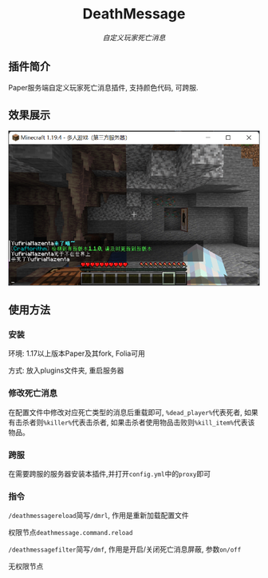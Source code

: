 <div align="center">
<h1>DeathMessage</h1>
<h6>自定义玩家死亡消息</h6>
</div>

## 插件简介

Paper服务端自定义玩家死亡消息插件, 支持颜色代码, 可跨服.

## 效果展示

![a.png](a.png)

## 使用方法

### 安装

环境: 1.17以上版本Paper及其fork, Folia可用

方式: 放入plugins文件夹, 重启服务器

### 修改死亡消息

在配置文件中修改对应死亡类型的消息后重载即可, `%dead_player%`代表死者, 如果有击杀者则`%killer%`代表击杀者, 如果击杀者使用物品击败则`%kill_item%`代表该物品。

### 跨服

在需要跨服的服务器安装本插件,并打开`config.yml`中的`proxy`即可

### 指令

`/deathmessagereload`简写`/dmrl`, 作用是重新加载配置文件

权限节点`deathmessage.command.reload`

`/deathmessagefilter`简写`/dmf`, 作用是开启/关闭死亡消息屏蔽, 参数`on/off`

无权限节点


